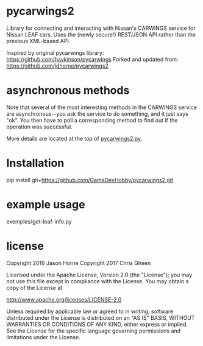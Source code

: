 # pycarwings2

Library for connecting and interacting with Nissan's CARWINGS service for Nissan LEAF cars.
Uses the (newly secure!) REST/JSON API rather than the previous XML-based API.

Inspired by original pycarwings library: https://github.com/haykinson/pycarwings
Forked and updated from: https://github.com/jdhorne/pycarwings2

# asynchronous methods

Note that several of the most interesting methods in the CARWINGS service are
asynchronous--you ask the service to do something, and it just says "ok". You then
have to poll a corresponding method to find out if the operation was successful.

More details are located at the top of [pycarwings2.py](https://github.com/GameDevHobby/pycarwings2/blob/master/pycarwings2/pycarwings2.py).
# Installation
pip install git+https://github.com/GameDevHobby/pycarwings2.git

# example usage

exemples/get-leaf-info.py

# license
Copyright 2016 Jason Horne
Copyright 2017 Chris Gheen

Licensed under the Apache License, Version 2.0 (the "License");
you may not use this file except in compliance with the License.
You may obtain a copy of the License at

http://www.apache.org/licenses/LICENSE-2.0

Unless required by applicable law or agreed to in writing, software
distributed under the License is distributed on an "AS IS" BASIS,
WITHOUT WARRANTIES OR CONDITIONS OF ANY KIND, either express or implied.
See the License for the specific language governing permissions and
limitations under the License.
